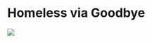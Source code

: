 <!--
id: 18911636
link: http://tumblr.atmos.org/post/18911636/homeless-via-goodbye
slug: homeless-via-goodbye
date: Fri Nov 09 2007 08:13:00 GMT-0800 (PST)
publish: 2007-11-09
tags: 
title: Homeless via Goodbye
-->


Homeless via Goodbye
====================

![](http://25.media.tumblr.com/ZyX8Upfyn1kij33eaoDNfyvO_500.jpg)


